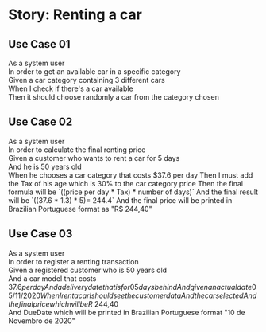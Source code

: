 # Story: Renting a car

## Use Case 01

As a system user  
In order to get an available car in a specific category  
Given a car category containing 3 different cars  
When I check if there's a car available  
Then it should choose randomly a car from the category chosen  

## Use Case 02

As a system user  
In order to calculate the final renting price  
Given a customer who wants to rent a car for 5 days  
And he is 50 years old  
When he chooses a car category that costs $37.6 per day  
Then I must add the Tax of his age which is 30% to the car category price  
Then the final formula will be `((price per day * Tax) * number of days)`  
And the final result will be `((37.6 * 1.3) * 5)= 244.4`  
And the final price will be printed in Brazilian Portuguese format as "R$ 244,40"  

## Use Case 03

As a system user  
In order to register a renting transaction  
Given a registered customer who is 50 years old  
And a car model that costs $37.6 per day  
And a delivery date that is for 05 days behind  
And given an actual date 05/11/2020  
When I rent a car I should see the customer data  
And the car selected  
And the final price which will be R$ 244,40  
And DueDate which will be printed in Brazilian Portuguese format "10 de Novembro de 2020"  
